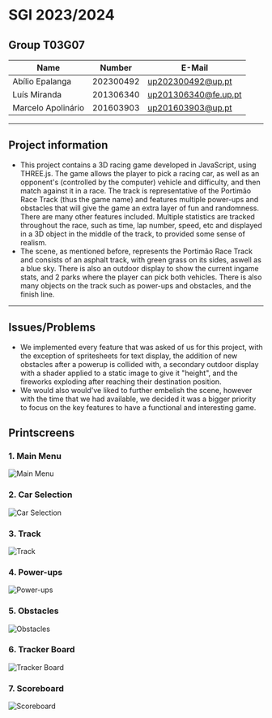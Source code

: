 # SGI 2023/2024

## Group T03G07
| Name               | Number    | E-Mail                     |
| ------------------ | --------- | -------------------------- |
| Abílio Epalanga    | 202300492 | up202300492@up.pt          |
| Luís Miranda       | 201306340 | up201306340@fe.up.pt       |
| Marcelo Apolinário | 201603903 | up201603903@up.pt          |

----
## Project information

- This project contains a 3D racing game developed in JavaScript, using THREE.js. The game allows the player to pick a racing car, as well as an opponent's (controlled by the computer) vehicle and difficulty, and then match against it in a race. The track is representative of the Portimão Race Track (thus the game name) and features multiple power-ups and obstacles that will give the game an extra layer of fun and randomness. There are many other features included. Multiple statistics are tracked throughout the race, such as time, lap number, speed, etc and displayed in a 3D object in the middle of the track, to provided some sense of realism. 
- The scene, as mentioned before, represents the Portimão Race Track and consists of an asphalt track, with green grass on its sides, aswell as a blue sky. There is also an outdoor display to show the current ingame stats, and 2 parks where the player can pick both vehicles. There is also many objects on the track such as power-ups and obstacles, and the finish line.

----
## Issues/Problems

- We implemented every feature that was asked of us for this project, with the exception of spritesheets for text display, the addition of new obstacles after a powerup is collided with, a secondary outdoor display with a shader applied to a static image to give it "height", and the fireworks exploding after reaching their destination position. 
- We would also would've liked to further embelish the scene, however with the time that we had available, we decided it was a bigger priority to focus on the key features to have a functional and interesting game.

## Printscreens

### 1. Main Menu
![Main Menu](./printscreens/menu.png)

### 2. Car Selection
![Car Selection](./printscreens/carSelection.png)

### 3. Track
![Track](./printscreens/track.png)

### 4. Power-ups
![Power-ups](./printscreens/powerups.png)

### 5. Obstacles
![Obstacles](./printscreens/obstacles.png)

### 6. Tracker Board
![Tracker Board](./printscreens/currentStats.png)

### 7. Scoreboard
![Scoreboard](./printscreens/scoreboard.png)
